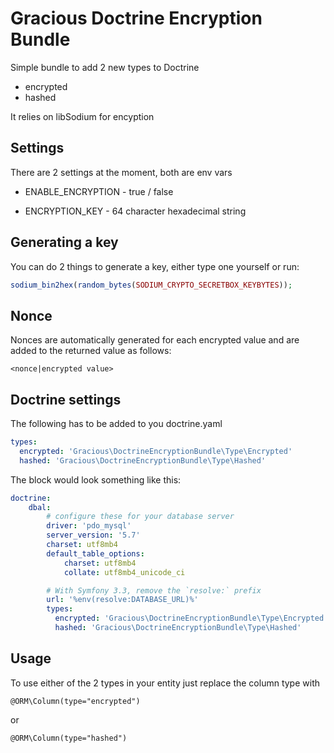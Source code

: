 # Gracious Doctrine Encryption Bundle

Simple bundle to add 2 new types to Doctrine
* encrypted
* hashed

It relies on libSodium for encyption

## Settings
There are 2 settings at the moment, both are env vars

* ENABLE_ENCRYPTION - true / false 

* ENCRYPTION_KEY - 64 character hexadecimal string

## Generating a key
You can do 2 things to generate a key, either type one yourself or run:

```php
sodium_bin2hex(random_bytes(SODIUM_CRYPTO_SECRETBOX_KEYBYTES));
```

## Nonce
Nonces are automatically generated for each encrypted value and are added to the returned value as follows:

```text
<nonce|encrypted value>
```

## Doctrine settings
The following has to be added to you doctrine.yaml

```yaml
types:
  encrypted: 'Gracious\DoctrineEncryptionBundle\Type\Encrypted'
  hashed: 'Gracious\DoctrineEncryptionBundle\Type\Hashed'
```
The block would look something like this:
```yaml
doctrine:
    dbal:
        # configure these for your database server
        driver: 'pdo_mysql'
        server_version: '5.7'
        charset: utf8mb4
        default_table_options:
            charset: utf8mb4
            collate: utf8mb4_unicode_ci

        # With Symfony 3.3, remove the `resolve:` prefix
        url: '%env(resolve:DATABASE_URL)%'
        types:
          encrypted: 'Gracious\DoctrineEncryptionBundle\Type\Encrypted'
          hashed: 'Gracious\DoctrineEncryptionBundle\Type\Hashed'
```

## Usage
To use either of the 2 types in your entity just replace the column type with
```text
@ORM\Column(type="encrypted")
```
or
```text
@ORM\Column(type="hashed")
```
